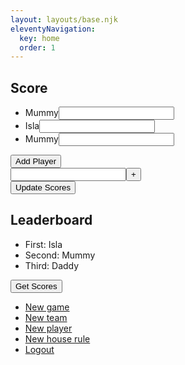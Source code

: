 ```yaml
---
layout: layouts/base.njk
eleventyNavigation:
  key: home
  order: 1
---
```


<body onload="showScores(localStorage.getItem('user'))">
<h2>Score</h2>
  <ul id="updateScores">
    <li><label for="mummy">Mummy</label><input type="number" id="mummy"></li>
    <li><label for="isla">Isla</label><input type="number" id="isla"></li>
    <li><label for="daddy">Mummy</label><input type="daddy" id="daddy"></li>
  </ul>
  <button onclick="document.getElementById('newPlayerContainer').style='visibility:visible;'">Add Player</button><div id="newPlayerContainer"><label for="newPlayer"><input type="text" id="newPlayerName"></label><button onclick="addPlayer()">+</button></div>
  <button>Update Scores</button>
<h2>Leaderboard</h2>
<div id="scoreContainer">
    <ul id="scores">
      <li>First: Isla</li>
      <li>Second: Mummy</li>
      <li>Third: Daddy</li>
    </ul>
</div>

<button id="getScores" onclick="showScores(localStorage.getItem('user'))">Get Scores</button>

<ul class="navigation">
  <li><a href="#">New game</a></li>
  <li><a href="#">New team</a></li>
  <li><a href="#">New player</a></li>
  <li><a href="#">New house rule</a></li>
  <li><a href="#">Logout</a></li>
</ul>
</body>
